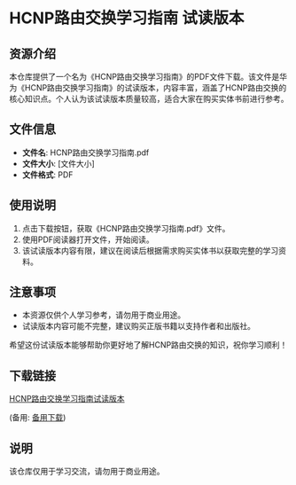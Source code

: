 # HCNP路由交换学习指南 试读版本

## 资源介绍

本仓库提供了一个名为《HCNP路由交换学习指南》的PDF文件下载。该文件是华为《HCNP路由交换学习指南》的试读版本，内容丰富，涵盖了HCNP路由交换的核心知识点。个人认为该试读版本质量较高，适合大家在购买实体书前进行参考。

## 文件信息

- **文件名**: HCNP路由交换学习指南.pdf
- **文件大小**: [文件大小]
- **文件格式**: PDF

## 使用说明

1. 点击下载按钮，获取《HCNP路由交换学习指南.pdf》文件。
2. 使用PDF阅读器打开文件，开始阅读。
3. 该试读版本内容有限，建议在阅读后根据需求购买实体书以获取完整的学习资料。

## 注意事项

- 本资源仅供个人学习参考，请勿用于商业用途。
- 试读版本内容可能不完整，建议购买正版书籍以支持作者和出版社。

希望这份试读版本能够帮助你更好地了解HCNP路由交换的知识，祝你学习顺利！

## 下载链接
[HCNP路由交换学习指南试读版本](https://pan.quark.cn/s/cdbc38b44511) 

(备用: [备用下载](https://pan.baidu.com/s/1D4vSAEDJdMZwBr8IK1KAgg?pwd=1234))

## 说明

该仓库仅用于学习交流，请勿用于商业用途。
